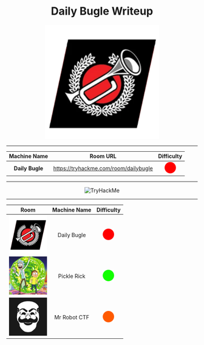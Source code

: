 <div align="center">

# Daily Bugle Writeup



<img src="../img/db.png" alt="TryHackMe Logo" width="300">

---

| Machine Name | Room URL | Difficulty |
| :--: | :--: | :--: |
| <b>Daily Bugle</b> | <a href="https://tryhackme.com/room/dailybugle">https://tryhackme.com/room/dailybugle</a> | <img src="../img/red.png" alt="Logo 1" width="30">


---

<img src="https://tryhackme-badges.s3.amazonaws.com/670.png" alt="TryHackMe">

---




| Room | Machine Name | Difficulty |
| :--: | :--: | :--: |
| <img src="img/db.png" alt="Logo 1" width="100"> | Daily Bugle | <img src="img/red.png" alt="Logo 1" width="30"> |
| <img src="img/pr.jpeg" alt="Logo 1" width="100"> | Pickle Rick | <img src="img/green.png" alt="Logo 1" width="30"> |
| <img src="img/mr.jpeg" alt="Logo 1" width="100"> | Mr Robot CTF | <img src="img/orange.png" alt="Logo 1" width="30"> |

</div>
